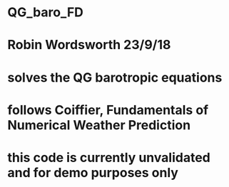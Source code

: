 # QG_baro_FD
# Robin Wordsworth 23/9/18
# solves the QG barotropic equations
# follows Coiffier, Fundamentals of Numerical Weather Prediction
# this code is currently unvalidated and for demo purposes only
